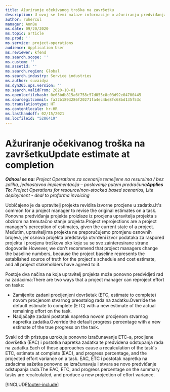 ```yaml
---
title: Ažuriranje očekivanog troška na završetku
description: U ovoj se temi nalaze informacije o ažuriranju predviđanja rada na projektu.
author: ruhercul
manager: AnnBe
ms.date: 09/20/2020
ms.topic: article
ms.prod: ''
ms.service: project-operations
audience: Application User
ms.reviewer: kfend
ms.search.scope: ''
ms.custom: ''
ms.assetid: ''
ms.search.region: Global
ms.search.industry: Service industries
ms.author: suvaidya
ms.dyn365.ops.version: ''
ms.search.validFrom: 2020-10-01
ms.openlocfilehash: 0e63bdb815a6f758c57d055c8c03d92e04700445
ms.sourcegitcommit: fa32b1893286f20271fa4ec4be8fc68bd135f53c
ms.translationtype: HT
ms.contentlocale: hr-HR
ms.lasthandoff: 02/15/2021
ms.locfileid: "5286419"
---
```

# <a name="update-estimate-at-completion"></a><span data-ttu-id="5318a-103">Ažuriranje očekivanog troška na završetku</span><span class="sxs-lookup"><span data-stu-id="5318a-103">Update estimate at completion</span></span>

<span data-ttu-id="5318a-104">_**Odnosi se na:** Project Operations za scenarije temeljene na resursima / bez zaliha, jednostavna implementacija – poslovanje putem predračuna_</span><span class="sxs-lookup"><span data-stu-id="5318a-104">_**Applies To:** Project Operations for resource/non-stocked based scenarios, Lite deployment - deal to proforma invoicing_</span></span>

<span data-ttu-id="5318a-105">Uobičajeno je da upravitelj projekta revidira izvorne procjene u zadatku.</span><span class="sxs-lookup"><span data-stu-id="5318a-105">It's common for a project manager to revise the original estimates on a task.</span></span> <span data-ttu-id="5318a-106">Ponovna predviđanja projekta proizlaze iz procjena upravitelja projekta s obzirom na trenutačno stanje projekta.</span><span class="sxs-lookup"><span data-stu-id="5318a-106">Project reprojections are a project manager's perception of estimates, given the current state of a project.</span></span> <span data-ttu-id="5318a-107">Međutim, upraviteljima projekta ne preporučujemo promjenu osnovnih brojeva, jer osnova projekta predstavlja utvrđeni izvor podataka za raspored projekta i procjenu troškova oko koje su se sve zainteresirane strane dogovorile.</span><span class="sxs-lookup"><span data-stu-id="5318a-107">However, we don't recommend that project managers change the baseline numbers, because the project baseline represents the established source of truth for the project's schedule and cost estimate, and all project stakeholders have agreed to it.</span></span>

<span data-ttu-id="5318a-108">Postoje dva načina na koja upravitelj projekta može ponovno predvidjeti rad na zadacima:</span><span class="sxs-lookup"><span data-stu-id="5318a-108">There are two ways that a project manager can reproject effort on tasks:</span></span>

- <span data-ttu-id="5318a-109">Zamijenite zadani procijenjeni dovršetak (ETC, estimate to complete) novom procjenom stvarnog preostalog rada na zadatku.</span><span class="sxs-lookup"><span data-stu-id="5318a-109">Override the default estimate to complete (ETC) with a new estimate of the actual remaining effort on the task.</span></span> 
- <span data-ttu-id="5318a-110">Nadjačajte zadani postotak napretka novom procjenom stvarnog napretka zadatka.</span><span class="sxs-lookup"><span data-stu-id="5318a-110">Override the default progress percentage with a new estimate of the true progress on the task.</span></span>

<span data-ttu-id="5318a-111">Svaki od tih pristupa uzrokuje ponovno izračunavanje ETC-a, procijene dovršetka (EAC) i postotka napretka zadatka te predviđena odstupanja rada na zadatku.</span><span class="sxs-lookup"><span data-stu-id="5318a-111">Each of these approaches cause a recalculation of the task's ETC, estimate at complete (EAC), and progress percentage, and the projected effort variance on a task.</span></span> <span data-ttu-id="5318a-112">EAC, ETC i postotak napretka na zadacima sažetka ponovno se izračunavaju i stvara se novo predviđanje odstupanja rada.</span><span class="sxs-lookup"><span data-stu-id="5318a-112">The EAC, ETC, and progress percentage on the summary tasks are recalculated, and produce a new projection of effort variance.</span></span>


[!INCLUDE[footer-include](../includes/footer-banner.md)]